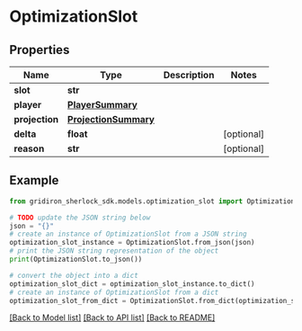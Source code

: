 # OptimizationSlot


## Properties

Name | Type | Description | Notes
------------ | ------------- | ------------- | -------------
**slot** | **str** |  | 
**player** | [**PlayerSummary**](PlayerSummary.md) |  | 
**projection** | [**ProjectionSummary**](ProjectionSummary.md) |  | 
**delta** | **float** |  | [optional] 
**reason** | **str** |  | [optional] 

## Example

```python
from gridiron_sherlock_sdk.models.optimization_slot import OptimizationSlot

# TODO update the JSON string below
json = "{}"
# create an instance of OptimizationSlot from a JSON string
optimization_slot_instance = OptimizationSlot.from_json(json)
# print the JSON string representation of the object
print(OptimizationSlot.to_json())

# convert the object into a dict
optimization_slot_dict = optimization_slot_instance.to_dict()
# create an instance of OptimizationSlot from a dict
optimization_slot_from_dict = OptimizationSlot.from_dict(optimization_slot_dict)
```
[[Back to Model list]](../README.md#documentation-for-models) [[Back to API list]](../README.md#documentation-for-api-endpoints) [[Back to README]](../README.md)


